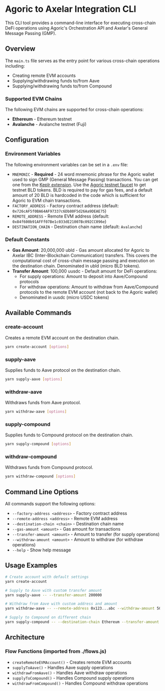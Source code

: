# Agoric to Axelar Integration CLI

This CLI tool provides a command-line interface for executing cross-chain DeFi operations using Agoric's Orchestration API and Axelar's General Message Passing (GMP).

## Overview

The `main.ts` file serves as the entry point for various cross-chain operations including:

- Creating remote EVM accounts
- Supplying/withdrawing funds to/from Aave
- Supplying/withdrawing funds to/from Compound

### Supported EVM Chains

The following EVM chains are supported for cross-chain operations:

- **Ethereum** - Ethereum testnet
- **Avalanche** - Avalanche testnet (Fuji)

## Configuration

### Environment Variables

The following environment variables can be set in a `.env` file:

- `MNEMONIC` - **Required** - 24 word mnemonic phrase for the Agoric wallet used to sign GMP (General Message Passing) transactions. You can get one from the [Keplr extension](https://chromewebstore.google.com/detail/keplr/dmkamcknogkgcdfhhbddcghachkejeap?hl=en&pli=1). Use the [Agoric testnet faucet](https://devnet.explorer.agoric.net/agoric/faucet) to get testnet BLD tokens. BLD is required to pay for gas fees, and a default amount of 20 BLD is hardcoded in the code which is sufficient for Agoric to EVM chain transactions.
- `FACTORY_ADDRESS` - Factory contract address (default: `0x726cAF5f0BA64AF97337c6Db80F5d26Aa9DEAE75`)
- `REMOTE_ADDRESS` - Remote EVM address (default: `0x84f600b91AFFf07Be1c033dE21007Bc092CC096e`)
- `DESTINATION_CHAIN` - Destination chain name (default: `Avalanche`)

### Default Constants

- **Gas Amount**: 20,000,000 ubld - Gas amount allocated for Agoric to Axelar IBC (Inter-Blockchain Communication) transfers. This covers the computational cost of cross-chain message passing and execution on the destination chain. Denominated in ubld (micro BLD tokens).
- **Transfer Amount**: 100,000 uusdc - Default amount for DeFi operations:
  - For supply operations: Amount to deposit into Aave/Compound protocols
  - For withdraw operations: Amount to withdraw from Aave/Compound protocols to the remote EVM account (not back to the Agoric wallet)
  - Denominated in uusdc (micro USDC tokens)

## Available Commands

### create-account

Creates a remote EVM account on the destination chain.

```bash
yarn create-account [options]
```

### supply-aave

Supplies funds to Aave protocol on the destination chain.

```bash
yarn supply-aave [options]
```

### withdraw-aave

Withdraws funds from Aave protocol.

```bash
yarn withdraw-aave [options]
```

### supply-compound

Supplies funds to Compound protocol on the destination chain.

```bash
yarn supply-compound [options]
```

### withdraw-compound

Withdraws funds from Compound protocol.

```bash
yarn withdraw-compound [options]
```

## Command Line Options

All commands support the following options:

- `--factory-address <address>` - Factory contract address
- `--remote-address <address>` - Remote EVM address
- `--destination-chain <chain>` - Destination chain name
- `--gas-amount <amount>` - Gas amount for transactions
- `--transfer-amount <amount>` - Amount to transfer (for supply operations)
- `--withdraw-amount <amount>` - Amount to withdraw (for withdraw operations)
- `--help` - Show help message

## Usage Examples

```bash
# Create account with default settings
yarn create-account

# Supply to Aave with custom transfer amount
yarn supply-aave -- --transfer-amount 200000

# Withdraw from Aave with custom address and amount
yarn withdraw-aave -- --remote-address 0x123...abc --withdraw-amount 50000

# Supply to Compound on different chain
yarn supply-compound -- --destination-chain Ethereum --transfer-amount 150000
```

## Architecture

### Flow Functions (imported from ./flows.js)

- `createRemoteEVMAccount()` - Creates remote EVM accounts
- `supplyToAave()` - Handles Aave supply operations
- `withdrawFromAave()` - Handles Aave withdraw operations
- `supplyToCompound()` - Handles Compound supply operations
- `withdrawFromCompound()` - Handles Compound withdraw operations
